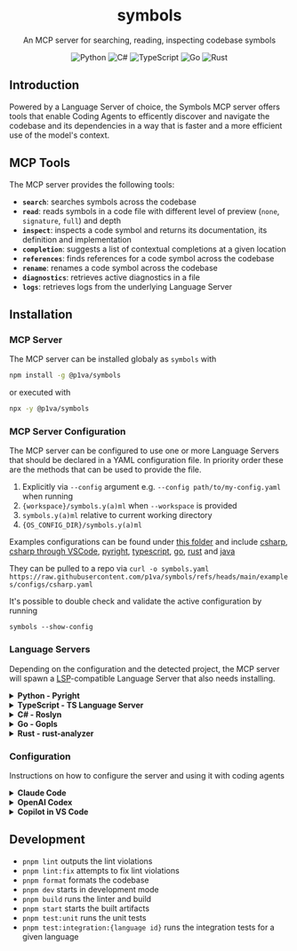 <div align="center">

# symbols

An MCP server for searching, reading, inspecting codebase symbols

![Python](https://img.shields.io/badge/python-3670A0?&logo=python&logoColor=ffdd54)
![C#](https://img.shields.io/badge/c%23-%23239120.svg?logo=csharp&logoColor=white)
![TypeScript](https://img.shields.io/badge/typescript-%23007ACC.svg?logo=typescript&logoColor=white)
![Go](https://img.shields.io/badge/go-%2300ADD8.svg?logo=go&logoColor=white)
![Rust](https://img.shields.io/badge/rust-%23000000.svg?logo=rust&logoColor=white)

</div>

## Introduction

Powered by a Language Server of choice, the Symbols MCP server offers tools that enable Coding Agents to efficently discover and navigate the codebase and its dependencies in a way that is faster and a more efficient use of the model's context.

## MCP Tools

The MCP server provides the following tools:

- **`search`**: searches symbols across the codebase
- **`read`**: reads symbols in a code file with different level of preview (`none`, `signature`, `full`) and depth
- **`inspect`**: inspects a code symbol and returns its documentation, its definition and implementation
- **`completion`**: suggests a list of contextual completions at a given location
- **`references`**: finds references for a code symbol across the codebase
- **`rename`**: renames a code symbol across the codebase
- **`diagnostics`**: retrieves active diagnostics in a file
- **`logs`**: retrieves logs from the underlying Language Server

## Installation

### MCP Server

The MCP server can be installed globaly as `symbols` with

```bash
npm install -g @p1va/symbols
```

or executed with

```bash
npx -y @p1va/symbols
```

### MCP Server Configuration

The MCP server can be configured to use one or more Language Servers that should be declared in a YAML configuration file. In priority order these are the methods that can be used to provide the file.

1. Explicitly via `--config` argument e.g. `--config path/to/my-config.yaml` when running
2. `{workspace}/symbols.y(a)ml` when `--workspace` is provided
3. `symbols.y(a)ml` relative to current working directory
4. `{OS_CONFIG_DIR}/symbols.y(a)ml`

Examples configurations can be found under [this folder](examples/configs/) and include [csharp](examples/configs/csharp.yaml), [csharp through VSCode](examples/configs/vscode-csharp.yaml), [pyright](examples/configs/pyright.yaml), [typescript](examples/configs/typescript.yaml), [go](examples/configs/rust.yaml), [rust](examples/configs/go.yaml) and [java](examples/configs/java.yaml)

They can be pulled to a repo via
`curl -o symbols.yaml https://raw.githubusercontent.com/p1va/symbols/refs/heads/main/examples/configs/csharp.yaml`

It's possible to double check and validate the active configuration by running

`symbols --show-config`

### Language Servers

Depending on the configuration and the detected project, the MCP server will spawn a [LSP](https://microsoft.github.io/language-server-protocol/)-compatible Language Server that also needs installing.

<details>

<summary><b>Python - Pyright</b></summary>

### Installation

```sh
npm install -g pyright
```

To double-check the outcome of the installation run the command below

```sh
pyright-langserver --stdio
```

### Troubleshooting

A sympthom of Pyright not being properly configured is the `diagnostics` tool only reporting module import errors even when none appear in the IDE.

You can update your `pyproject.toml` to correctly point it to the virtual environment location.

```toml
[tool.pyright]
venvPath = "."
venv = ".venv"
```

</details>

<details>

<summary><b>TypeScript - TS Language Server</b></summary>

### Installation

```sh
npm install -g typescript typescript-language-server
```

To double-check the outcome of the installation run the command below

```sh
typescript-language-server --stdio
```

You should see the language server start and wait for LSP messages.

</details>

<details>

<summary><b>C# - Roslyn</b></summary>

### Installation

The official Csharp Language Server is distributed over nuget as a self-contained executable.

To download it via the `dotnet` command, create a temporary project file named `ServerDownload.csproj` with the following content:

```xml
<Project Sdk="Microsoft.NET.Sdk">
  <PropertyGroup>
    <PackageNameBase>Microsoft.CodeAnalysis.LanguageServer</PackageNameBase>
    <PackageVersion>5.0.0-1.25353.13</PackageVersion>
    <RestorePackagesPath  Condition=" '$(RestorePackagesPath)' == '' ">/tmp/lsp-download</RestorePackagesPath>
    <ServerPath Condition=" '$(DownloadPath)' == '' ">./LspServer/</ServerPath>
    <TargetFramework>net9.0</TargetFramework>
    <DisableImplicitNuGetFallbackFolder>true</DisableImplicitNuGetFallbackFolder>
    <AutomaticallyUseReferenceAssemblyPackages>false</AutomaticallyUseReferenceAssemblyPackages>
    <RestoreSources>
      https://pkgs.dev.azure.com/azure-public/vside/_packaging/vs-impl/nuget/v3/index.json
    </RestoreSources>
  </PropertyGroup>
  <ItemGroup>
    <PackageDownload Include="$(PackageNameBase).$(Platform)" version="[$(PackageVersion)]" />
  </ItemGroup>
  <Target Name="SimplifyPath" AfterTargets="Restore">
    <PropertyGroup>
      <PackageIdFolderName>$(PackageNameBase.ToLower()).$(Platform.ToLower())</PackageIdFolderName>
      <PackageContentPath>$(RestorePackagesPath)/$(PackageIdFolderName)/$(PackageVersion)/content/LanguageServer/$(Platform)/</PackageContentPath>
    </PropertyGroup>
    <ItemGroup>
      <ServerFiles Include="$(PackageContentPath)**/*" />
    </ItemGroup>
    <Copy SourceFiles="@(ServerFiles)" DestinationFolder="$(ServerPath)%(RecursiveDir)" />
    <RemoveDir Directories="$(RestorePackagesPath)" />
  </Target>
</Project>
```

Then pick the platform identifier matching your machine

- `win-x64`
- `win-arm64`
- `linux-x64`
- `linux-arm64`
- `linux-musl-x64`
- `linux-musl-arm64`
- `osx-x64`
- `osx-arm64`
- `neutral`

Finally restore the temporary project to download the Language Server to the `ServerPath` location

```sh
dotnet restore ServerDownload.csproj \
  /p:Platform=YOUR-PLATFORM-ID \
  /p:ServerPath=$HOME/.csharp-lsp/
```

To double-check the outcome of the installation run the command below

```sh
$HOME/.csharp-lsp/Microsoft.CodeAnalysis.LanguageServer --version
```

</details>

<details>

<summary><b>Go - Gopls</b></summary>

### Installation

```sh
go install golang.org/x/tools/gopls@latest
```

To double-check the outcome of the installation run the command below

```sh
gopls version
```

</details>

<details>

<summary><b>Rust - rust-analyzer</b></summary>

### Installation

```sh
rustup component add rust-analyzer
```

To double-check the outcome of the installation run the command below

```sh
rust-analyzer --version
```

</details>

### Configuration

Instructions on how to configure the server and using it with coding agents

<details>

<summary><b>Claude Code</b></summary>

Update your `.mcp.json` file with a `csharp` where the path and sln files match the ones of your repo

```json
{
  "mcpServers": {
    "symbols": {
      "command": "symbols",
      "args": []
    }
  }
}
```

Update your `CLAUDE.md` with instructions on tool use recommending to prefer LSP-based discovery over traditional file read.

</details>

<details>

<summary><b>OpenAI Codex</b></summary>

Add or update your `$HOME/.codex/config.toml`. Doesn't seem to work at repo level yet.

```toml
[mcp_servers.csharp]
command = "npx"
args = ["-y", "@p1va/symbols"]
```

Update your `AGENTS.md` with instructions on tool use like [here](AGENTS.md).

</details>

<details>

<summary><b>Copilot in VS Code</b></summary>

Add or update your `.vscode/mcp.toml` to include the server and provide your own solution file name

```json
{
  "servers": {
    "symbols": {
      "type": "stdio",
      "command": "npx",
      "args": ["-y", "@p1va/symbols"]
    }
  }
}
```

</details>

## Development

- `pnpm lint` outputs the lint violations
- `pnpm lint:fix` attempts to fix lint violations
- `pnpm format` formats the codebase
- `pnpm dev` starts in development mode
- `pnpm build` runs the linter and build
- `pnpm start` starts the built artifacts
- `pnpm test:unit` runs the unit tests
- `pnpm test:integration:{language id}` runs the integration tests for a given language